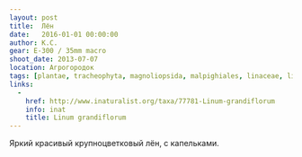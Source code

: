 ```yaml
---
layout: post
title:  Лён
date:   2016-01-01 00:00:00
author: К.С.
gear: E-300 / 35mm macro
shoot_date: 2013-07-07
location: Агрогородок
tags: [plantae, tracheophyta, magnoliopsida, malpighiales, linaceae, linum, linum grandiflorum]
links:
  -
    href: http://www.inaturalist.org/taxa/77781-Linum-grandiflorum
    info: inat
    title: Linum grandiflorum
---
```


Яркий красивый крупноцветковый лён, с капельками.
